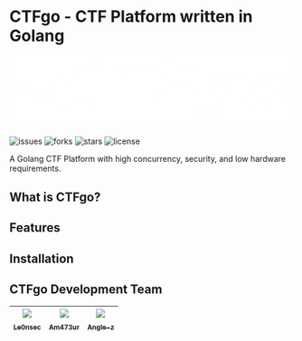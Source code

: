 # CTFgo - CTF Platform written in Golang
![CTFgo-logo](themes/default/img/logo.caaee648.png)

![issues](https://img.shields.io/github/issues/Le0nsec/CTFgo)
![forks](https://img.shields.io/github/forks/Le0nsec/CTFgo)
![stars](https://img.shields.io/github/stars/Le0nsec/CTFgo)
![license](https://img.shields.io/github/license/Le0nsec/CTFgo)

A Golang CTF Platform with high concurrency, security, and low hardware requirements.

## What is CTFgo?

## Features

## Installation

## CTFgo Development Team

| [<img src="https://github.com/Le0nsec.png?s=64" width="100px"/><br><sub><b>Le0nsec</b></sub>](https://github.com/Le0nsec)<br> | [<img src="https://github.com/Am473ur.png?s=64" width="100px"/><br><sub><b>Am473ur</b></sub>](https://github.com/Am473ur)<br> | [<img src="https://github.com/angle-z.png?s=64" width="100px"/><br><sub><b>Angle-z</b></sub>](https://github.com/angle-z)<br>  
| :---: | :---: | :---: |
